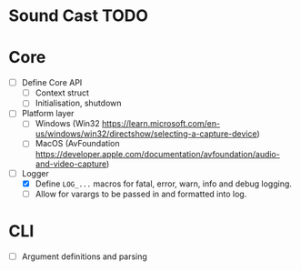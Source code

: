# Sound Cast TODO

# Core
- [ ] Define Core API
    - [ ] Context struct
    - [ ] Initialisation, shutdown
- [ ] Platform layer
    - [ ] Windows (Win32 https://learn.microsoft.com/en-us/windows/win32/directshow/selecting-a-capture-device)
    - [ ] MacOS (AvFoundation https://developer.apple.com/documentation/avfoundation/audio-and-video-capture)
- [ ] Logger
    - [x] Define `LOG_...` macros for fatal, error, warn, info and debug logging.
    - [ ] Allow for varargs to be passed in and formatted into log.

# CLI
- [ ] Argument definitions and parsing
